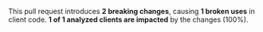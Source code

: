 This pull request introduces **2 breaking changes**, causing **1 broken uses** in client code.
**1 of 1 analyzed clients are impacted** by the changes (100%).
